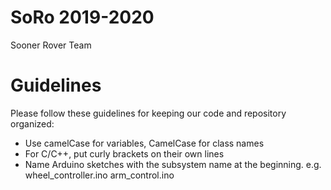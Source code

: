 # SoRo 2019-2020
Sooner Rover Team

# Guidelines
Please follow these guidelines for keeping our code and repository organized:
* Use camelCase for variables, CamelCase for class names
* For C/C++, put curly brackets on their own lines
* Name Arduino sketches with the subsystem name at the beginning. e.g. wheel_controller.ino arm_control.ino
